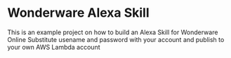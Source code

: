 # Wonderware Alexa Skill

This is an example project on how to build an Alexa Skill for Wonderware Online
Substitute usename and password with your account and publish to your own AWS Lambda account